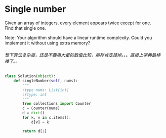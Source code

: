# Single number

Given an array of integers, every element appears twice except for one. Find that single one.

Note:
Your algorithm should have a linear runtime complexity. Could you implement it without using extra memory?

###### 想下算法复杂度，还是不要用大量的数值比较，那样肯定挂掉。。。直接上字典最棒棒了。。

```python
class Solution(object):
    def singleNumber(self, nums):
        """
        :type nums: List[int]
        :rtype: int
        """
        from collections import Counter
        c = Counter(nums)
        d = dict()
        for k, v in c.items():
            d[v] = k

        return d[1]

```
